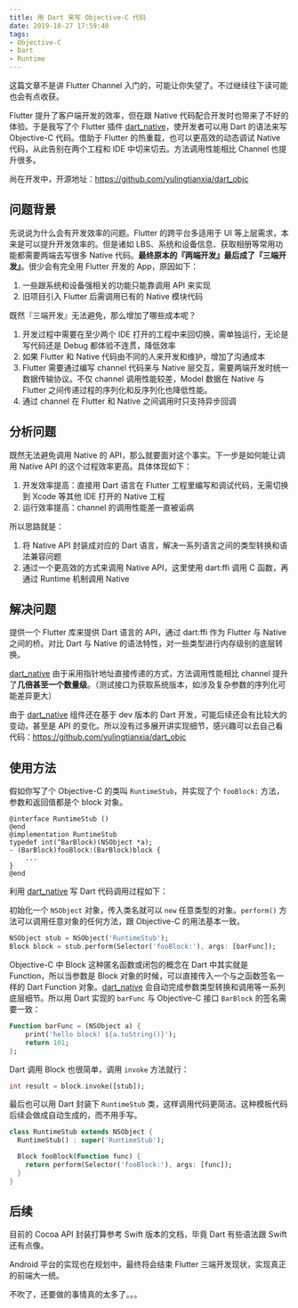 ```yaml
---
title: 用 Dart 来写 Objective-C 代码
date: 2019-10-27 17:59:40
tags:
- Objective-C
- Dart
- Runtime
---
```


这篇文章不是讲 Flutter Channel 入门的，可能让你失望了。不过继续往下读可能也会有点收获。

Flutter 提升了客户端开发的效率，但在跟 Native 代码配合开发时也带来了不好的体验。于是我写了个 Flutter 插件 [dart_native](https://pub.dev/packages/dart_native)，使开发者可以用 Dart 的语法来写 Objective-C 代码。借助于 Flutter 的热重载，也可以更高效的动态调试 Native 代码，从此告别在两个工程和 IDE 中切来切去。方法调用性能相比 Channel 也提升很多。

尚在开发中，开源地址：https://github.com/yulingtianxia/dart_objc

<!--more-->

## 问题背景

先说说为什么会有开发效率的问题。Flutter 的跨平台多适用于 UI 等上层需求，本来是可以提升开发效率的。但是诸如 LBS、系统和设备信息、获取相册等常用功能都需要两端去写很多 Native 代码。**最终原本的『两端开发』最后成了『三端开发』**。很少会有完全用 Flutter 开发的 App，原因如下：

1. 一些跟系统和设备强相关的功能只能靠调用 API 来实现
2. 旧项目引入 Flutter 后需调用已有的 Native 模块代码

既然『三端开发』无法避免，那么增加了哪些成本呢？

1. 开发过程中需要在至少两个 IDE 打开的工程中来回切换，需单独运行，无论是写代码还是 Debug 都体验不连贯，降低效率
2. 如果 Flutter 和 Native 代码由不同的人来开发和维护，增加了沟通成本
3. Flutter 需要通过编写 channel 代码来与 Native 层交互，需要两端开发时统一数据传输协议。不仅 channel 调用性能较差，Model 数据在 Native 与 Flutter 之间传递过程的序列化和反序列化也降低性能。
4. 通过 channel 在 Flutter 和 Native 之间调用时只支持异步回调

## 分析问题

既然无法避免调用 Native 的 API，那么就要面对这个事实。下一步是如何能让调用 Native API 的这个过程效率更高。具体体现如下：

1. 开发效率提高：直接用 Dart 语言在 Flutter 工程里编写和调试代码，无需切换到 Xcode 等其他 IDE 打开的 Native 工程
2. 运行效率提高：channel 的调用性能差一直被诟病

所以思路就是：

1. 将 Native API 封装成对应的 Dart 语言，解决一系列语言之间的类型转换和语法兼容问题
2. 通过一个更高效的方式来调用 Native API，这里使用 dart:ffi 调用 C 函数，再通过 Runtime 机制调用 Native

## 解决问题

提供一个 Flutter 库来提供 Dart 语言的 API，通过 dart:ffi 作为 Flutter 与 Native 之间的桥。对比 Dart 与 Native 的语法特性，对一些类型进行内存级别的底层转换。

[dart_native](https://pub.dev/packages/dart_native) 由于采用指针地址直接传递的方式，方法调用性能相比 channel 提升了**几倍甚至一个数量级**。（测试接口为获取系统版本，如涉及复杂参数的序列化可能差异更大）

由于 [dart_native](https://pub.dev/packages/dart_native) 组件还在基于 dev 版本的 Dart 开发，可能后续还会有比较大的变动，甚至是 API 的变化。所以没有过多展开讲实现细节，感兴趣可以去自己看代码：https://github.com/yulingtianxia/dart_objc

## 使用方法

假如你写了个 Objective-C 的类叫 `RuntimeStub`，并实现了个 `fooBlock:` 方法，参数和返回值都是个 block 对象。

```objc
@interface RuntimeStub ()
@end
@implementation RuntimeStub
typedef int(^BarBlock)(NSObject *a);
- (BarBlock)fooBlock:(BarBlock)block {
    ...
}
@end
```

利用 [dart_native](https://pub.dev/packages/dart_native) 写 Dart 代码调用过程如下：

初始化一个 `NSObject` 对象，传入类名就可以 `new` 任意类型的对象。`perform()` 方法可以调用任意对象的任何方法，跟 Objective-C 的用法基本一致。

```dart
NSObject stub = NSObject('RuntimeStub');
Block block = stub.perform(Selector('fooBlock:'), args: [barFunc]);
```

Objective-C 中 Block 这种匿名函数或闭包的概念在 Dart 中其实就是 Function，所以当参数是 Block 对象的时候，可以直接传入一个与之函数签名一样的 Dart Function 对象。[dart_native](https://pub.dev/packages/dart_native) 会自动完成参数类型转换和调用等一系列底层细节。所以用 Dart 实现的 `barFunc` 与 Objective-C 接口 `BarBlock` 的签名需要一致：

```dart
Function barFunc = (NSObject a) {
    print('hello block! ${a.toString()}');
    return 101;
};
```

Dart 调用 Block 也很简单，调用 `invoke` 方法就行：

```dart
int result = block.invoke([stub]);
```

最后也可以用 Dart 封装下 `RuntimeStub` 类，这样调用代码更简洁。这种模板代码后续会做成自动生成的，而不用手写。

```dart
class RuntimeStub extends NSObject {
  RuntimeStub() : super('RuntimeStub');

  Block fooBlock(Function func) {
    return perform(Selector('fooBlock:'), args: [func]);
  }
}
```

## 后续

目前的 Cocoa API 封装打算参考 Swift 版本的文档，毕竟 Dart 有些语法跟 Swift 还有点像。

Android 平台的实现也在规划中，最终将会结束 Flutter 三端开发现状，实现真正的前端大一统。

不吹了，还要做的事情真的太多了。。。